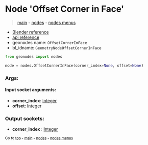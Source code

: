 # Node 'Offset Corner in Face'

> [main](../structure.md) - [nodes](nodes.md) - [nodes menus](nodes_menus.md)

- [Blender reference](https://docs.blender.org/manual/en/latest/modeling/geometry_nodes/mesh_topology/offset_corner_in_face.html)
- [api reference](https://docs.blender.org/api/current/bpy.types.GeometryNodeOffsetCornerInFace.html)
- geonodes name: `OffsetCornerInFace`
- bl_idname: `GeometryNodeOffsetCornerInFace`

```python
from geonodes import nodes

node = nodes.OffsetCornerInFace(corner_index=None, offset=None)
```

### Args:

#### Input socket arguments:

- **corner_index**: [Integer](Integer.md)
- **offset**: [Integer](Integer.md)

### Output sockets:

- **corner_index** : [Integer](Integer.md)

<sub>Go to [top](#node-{wnode.bnode.name}) - [main](../structure.md) - [nodes](nodes.md) - [nodes menus](nodes_menus.md)</sub>

